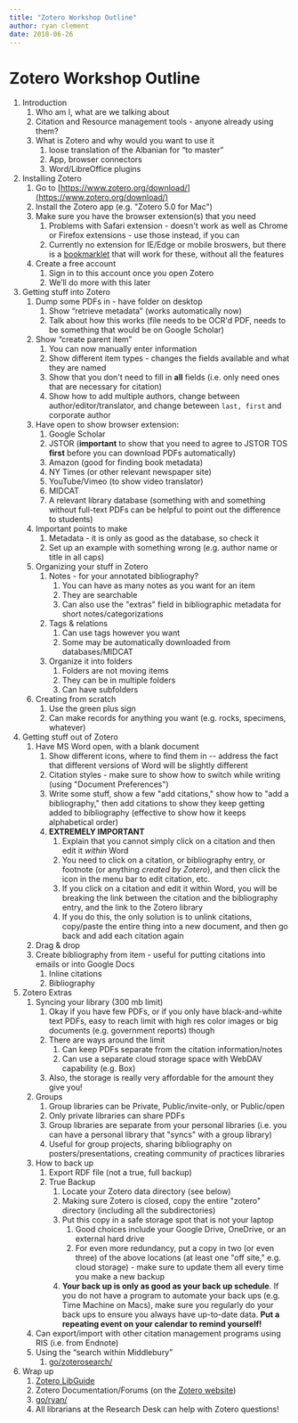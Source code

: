 ```yaml
---
title: "Zotero Workshop Outline"
author: ryan clement
date: 2018-06-26
---
```


# Zotero Workshop Outline
  
1. Introduction
    1. Who am I, what are we talking about
    2. Citation and Resource management tools - anyone already using them?
    3. What is Zotero and why would you want to use it
        1. loose translation of the Albanian for “to master”
        2. App, browser connectors
        3. Word/LibreOffice plugins
2. Installing Zotero
    1. Go to [https://www.zotero.org/download/](https://www.zotero.org/download/)
    2. Install the Zotero app (e.g. "Zotero 5.0 for Mac") 
    3. Make sure you have the browser extension(s) that you need
        1. Problems with Safari extension - doesn't work as well as Chrome or Firefox extensions - use those instead, if you can
        2. Currently no extension for IE/Edge or mobile broswers, but there is a [bookmarklet](https://www.zotero.org/downloadbookmarklet) that will work for these, without all the features
    4. Create a free account
        1. Sign in to this account once you open Zotero
        2. We’ll do more with this later
3. Getting stuff into Zotero
    1. Dump some PDFs in - have folder on desktop
        1. Show “retrieve metadata” (works automatically now)
        2. Talk about how this works (file needs to be OCR'd PDF, needs to be something that would be on Google Scholar)
    2. Show “create parent item”
        1. You can now manually enter information
        2. Show different item types - changes the fields available and what they are named
        3. Show that you don't need to fill in **all** fields (i.e. only need ones that are necessary for citation)
        4. Show how to add multiple authors, change between author/editor/translator, and change beteween `last, first` and corporate author
    3. Have open to show browser extension:
        1. Google Scholar
        2. JSTOR (**important** to show that you need to agree to JSTOR TOS **first** before you can download PDFs automatically)
        3. Amazon (good for finding book metadata)
        4. NY Times (or other relevant newspaper site)
        5. YouTube/Vimeo (to show video translator) 
        6. MIDCAT
        7. A relevant library database (something with and something without full-text PDFs can be helpful to point out the difference to students)
    4. Important points to make
        1. Metadata - it is only as good as the database, so check it
        2. Set up an example with something wrong (e.g. author name or title in all caps)
    3. Organizing your stuff in Zotero
        1. Notes - for your annotated bibliography?
            1. You can have as many notes as you want for an item
            2. They are searchable
            3. Can also use the "extras" field in bibliographic metadata for short notes/categorizations
        2. Tags & relations
            1. Can use tags however you want
            2. Some may be automatically downloaded from databases/MIDCAT
        3. Organize it into folders
            1. Folders are not moving items
            2. They can be in multiple folders
            3. Can have subfolders 
    4. Creating from scratch
        1. Use the green plus sign
        2. Can make records for anything you want (e.g. rocks, specimens, whatever)
4. Getting stuff out of Zotero
    1. Have MS Word open, with a blank document
        1. Show different icons, where to find them in -- address the fact that different versions of Word will be slightly different
        2. Citation styles - make sure to show how to switch while writing (using "Document Preferences")
        3. Write some stuff, show a few "add citations," show how to "add a bibliography," then add citations to show they keep getting added to bibliography (effective to show how it keeps alphabetical order)
        4. **EXTREMELY IMPORTANT**
            1. Explain that you cannot simply click on a citation and then edit it *within* Word 
            2. You need to click on a citation, or bibliography entry, or footnote (or anything *created by Zotero*), and then click the icon in the menu bar to edit citation, etc.
            3. If you click on a citation and edit it within Word, you will be breaking the link between the citation and the bibliography entry, and the link to the Zotero library
            4. If you do this, the only solution is to unlink citations, copy/paste the entire thing into a new document, and then go back and add each citation again
    2. Drag & drop
    3. Create bibliography from item - useful for putting citations into emails or into Google Docs 
        1. Inline citations
        2. Bibliography
5. Zotero Extras
    1. Syncing your library (300 mb limit)
        1. Okay if you have few PDFs, or if you only have black-and-white text PDFs, easy to reach limit with high res color images or big documents (e.g. government reports) though
        2. There are ways around the limit
            1. Can keep PDFs separate from the citation information/notes
            2. Can use a separate cloud storage space with WebDAV capability (e.g. Box)
        3. Also, the storage is really very affordable for the amount they give you!
    2. Groups
        1. Group libraries can be Private, Public/invite-only, or Public/open
        2. Only private libraries can share PDFs
        3. Group libraries are separate from your personal libraries (i.e. you can have a personal library that "syncs" with a group library)
        4. Useful for group projects, sharing bibliography on posters/presentations, creating community of practices libraries
    3. How to back up
        1. Export RDF file (not a true, full backup)
        2. True Backup
            1. Locate your Zotero data directory (see below)
            2. Making sure Zotero is closed, copy the entire "zotero" directory (including all the subdirectories)
            3. Put this copy in a safe storage spot that is not your laptop
                1. Good choices include your Google Drive, OneDrive, or an external hard drive
                2. For even more redundancy, put a copy in two (or even three) of the above locations (at least one "off site," e.g. cloud storage) - make sure to update them all every time you make a new backup
            4. **Your back up is only as good as your back up schedule**. If you do not have a program to automate your back ups (e.g. Time Machine on Macs), make sure you regularly do your back ups to ensure you always have up-to-date data. **Put a repeating event on your calendar to remind yourself!**
    4. Can export/import with other citation management programs using RIS (i.e. from Endnote)
    5. Using the “search within Middlebury”
        1. [go/zoterosearch/](http://go.middlebury.edu/zoterosearch)
6. Wrap up
    1. [Zotero LibGuide](http://go.middlebury.edu/zotero)
    2. Zotero Documentation/Forums (on the [Zotero website](https://www.zotero.org))
    3. [go/ryan/](http://go.middlebury.edu/ryan)
    4. All librarians at the Research Desk can help with Zotero questions!
